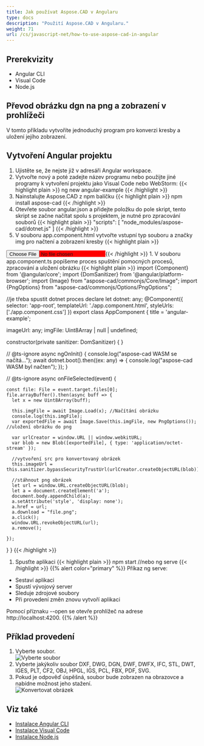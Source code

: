 ```yaml
---
title: Jak používat Aspose.CAD v Angularu
type: docs
description: "Použití Aspose.CAD v Angularu."
weight: 71
url: /cs/javascript-net/how-to-use-aspose-cad-in-angular
---
```


## Prerekvizity
- Angular CLI
- Visual Code
- Node.js

## Převod obrázku dgn na png a zobrazení v prohlížeči

V tomto příkladu vytvoříte jednoduchý program pro konverzi kresby a uložení jejího zobrazení.

## Vytvoření Angular projektu

1. Ujistěte se, že nejste již v adresáři Angular workspace.
1. Vytvořte nový a poté zadejte název programu nebo použijte jiné programy k vytvoření projektu jako Visual Code nebo WebStorm:
{{< highlight plain >}}
ng new angular-example
{{< /highlight >}}
1. Nainstalujte Aspose.CAD z npm balíčku
{{< highlight plain >}}
npm install aspose-cad
{{< /highlight >}}
1. Otevřete soubor angular.json a přidejte položku do pole skript, tento skript se začne načítat spolu s projektem, je nutné pro zpracování souborů
{{< highlight plain >}}
"scripts": [
  "node_modules/aspose-cad/dotnet.js"
]
{{< /highlight >}}
1. V souboru app.component.html vytvořte vstupní typ souboru a značky img pro načtení a zobrazení kresby
{{< highlight plain >}}
<span style="background-color: red">
    <input type="file" class="file-upload" (change)="onFileSelected($event)" />
    <img alt="" id="image" [src]="imageUrl" />
</span>
{{< /highlight >}}
1. V souboru app.component.ts popíšeme proces spuštění pomocných procesů, zpracování a uložení obrázku
{{< highlight plain >}}
import {Component} from '@angular/core';
import {DomSanitizer} from '@angular/platform-browser';
import {Image} from "aspose-cad/commonjs/Core/Image";
import {PngOptions} from "aspose-cad/commonjs/Options/PngOptions";

//je třeba spustit dotnet proces
declare let dotnet: any;
@Component({
  selector: 'app-root',
  templateUrl: './app.component.html',
  styleUrls: ['./app.component.css']
})
export class AppComponent {
  title = 'angular-example';

  imageUrl: any;
  imgFile: Uint8Array | null | undefined;

  constructor(private sanitizer: DomSanitizer) {
  }

  // @ts-ignore
  async ngOnInit() {
    console.log("aspose-cad WASM se načítá...");
    await dotnet.boot().then((ex: any) => {
      console.log("aspose-cad WASM byl načten");
    });
  }

  // @ts-ignore
  async onFileSelected(event) {

    const file: File = event.target.files[0];
    file.arrayBuffer().then(async buff => {
      let x = new Uint8Array(buff);
      
      this.imgFile = await Image.Load(x); //Načítání obrázku
      console.log(this.imgFile);
      var exportedFile = await Image.Save(this.imgFile, new PngOptions()); //uložení obrázku do png

      var urlCreator = window.URL || window.webkitURL;
      var blob = new Blob([exportedFile], { type: 'application/octet-stream' });
      
      //vytvoření src pro konvertovaný obrázek
      this.imageUrl = this.sanitizer.bypassSecurityTrustUrl(urlCreator.createObjectURL(blob));

      //stáhnout png obrázek
      let url = window.URL.createObjectURL(blob);
      let a = document.createElement('a');
      document.body.appendChild(a);
      a.setAttribute('style', 'display: none');
      a.href = url;
      a.download = "file.png";
      a.click();
      window.URL.revokeObjectURL(url);
      a.remove();

    });
  }
}
{{< /highlight >}}
1. Spusťte aplikaci
{{< highlight plain >}}
npm start
//nebo
ng serve
{{< /highlight >}}
{{% alert color="primary" %}} 
Příkaz ng serve:

- Sestaví aplikaci
- Spustí vývojový server
- Sleduje zdrojové soubory
- Při provedení změn znovu vytvoří aplikaci

Pomocí příznaku --open se otevře prohlížeč na adrese http://localhost:4200.
{{% /alert %}}

## Příklad provedení

1. Vyberte soubor.<br>
![Vyberte soubor](/_assets/javascript-net/angular/choose-file.png)<br>
1. Vyberte jakýkoliv soubor DXF, DWG, DGN, DWF, DWFX, IFC, STL, DWT, IGES, PLT, CF2, OBJ, HPGL, IGS, PCL, FBX, PDF, SVG.
1. Pokud je odpověď úspěšná, soubor bude zobrazen na obrazovce a nabídne možnost jeho stažení.<br>
![Konvertovat obrázek](/_assets/javascript-net/angular/convert-image.png)<br>

## Viz také

- [Instalace Angular CLI](https://angular.io/guide/setup-local/)
- [Instalace Visual Code](https://code.visualstudio.com/)
- [Instalace Node.js](https://nodejs.org/cs/)
